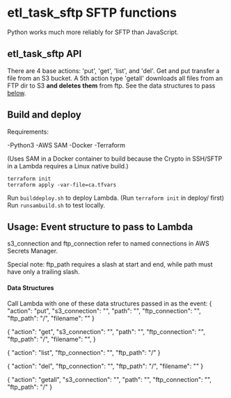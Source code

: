 # etl_task_sftp SFTP functions

Python works much more reliably for SFTP than JavaScript.

## etl_task_sftp API
There are 4 base actions: 'put', 'get', 'list', and 'del'. Get and put transfer a file from an S3 bucket.
A 5th action type 'getall' downloads all files from an FTP dir to S3 **and deletes them** from ftp.
See the data structures to pass [below](#data-structures).

## Build and deploy
Requirements:

-Python3
-AWS SAM
-Docker
-Terraform

(Uses SAM in a Docker container to build because the Crypto in SSH/SFTP in a Lambda requires a Linux native build.)

```
terraform init
terraform apply -var-file=ca.tfvars
```
Run ```builddeploy.sh``` to deploy Lambda. (Run ```terraform init``` in deploy/ first)
Run ```runsambuild.sh``` to test locally.


## Usage: Event structure to pass to Lambda

s3_connection and ftp_connection refer to named connections in AWS Secrets Manager.

Special note: ftp_path requires a slash at start and end, while path must have only a trailing slash.

#### Data Structures
Call Lambda with one of these data structures passed in as the event:
{
    "action": "put",
    "s3_connection": "",
    "path": "", 
    "ftp_connection": "",
    "ftp_path": "/",
    "filename": ""
}

{
    "action": "get",
    "s3_connection": "",
    "path": "", 
    "ftp_connection": "",
    "ftp_path": "/",
    "filename": "", 
}

{
    "action": "list",
    "ftp_connection": "",
    "ftp_path": "/"
}

{
    "action": "del",
    "ftp_connection": "",
    "ftp_path": "/",
    "filename": ""
}

{
    "action": "getall",
    "s3_connection": "",
    "path": "", 
    "ftp_connection": "",
    "ftp_path": "/"
}


